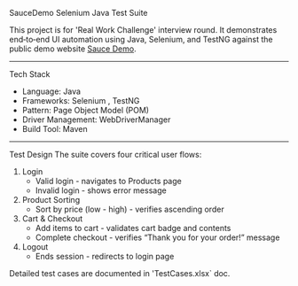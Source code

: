 SauceDemo Selenium Java Test Suite

This project is for 'Real Work Challenge' interview round.
It demonstrates end‑to‑end UI automation using Java, Selenium, and TestNG against the public demo website [Sauce Demo](https://www.saucedemo.com).

---

Tech Stack
- Language: Java
- Frameworks: Selenium , TestNG
- Pattern: Page Object Model (POM)
- Driver Management: WebDriverManager 
- Build Tool: Maven

---

Test Design
The suite covers four critical user flows:

1. Login
   - Valid login - navigates to Products page
   - Invalid login - shows error message
2. Product Sorting
   - Sort by price (low - high) - verifies ascending order
3. Cart & Checkout
   - Add items to cart - validates cart badge and contents
   - Complete checkout - verifies “Thank you for your order!” message
4. Logout
   - Ends session - redirects to login page

Detailed test cases are documented in 'TestCases.xlsx` doc.

